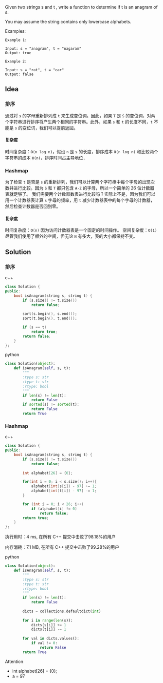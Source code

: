 Given two strings s and t , write a function to determine if t is an anagram of s.

You may assume the string contains only lowercase alphabets.



Examples:

```
Example 1:

Input: s = "anagram", t = "nagaram"
Output: true

Example 2:

Input: s = "rat", t = "car"
Output: false
```

## Idea

### 排序

通过将 `s` 的字母重新排列成 `t` 来生成变位词。因此，如果 `T` 是 `S` 的变位词，对两个字符串进行排序将产生两个相同的字符串。此外，如果 `s` 和 `t` 的长度不同，`t` 不能是 `s` 的变位词，我们可以提前返回。

#### 复杂度

时间复杂度：`O(n log n)`，假设 `n` 是 `s` 的长度，排序成本 `O(n log n)` 和比较两个字符串的成本 `O(n)`，排序时间占主导地位．

### Hashmap

为了检查 `t` 是否是 `s` 的重新排列，我们可以计算两个字符串中每个字母的出现次数并进行比较。因为 `S` 和 `T` 都只包含 `A-Z` 的字母，所以一个简单的 26 位计数器表就足够了。
我们需要两个计数器数表进行比较吗？实际上不是，因为我们可以用一个计数器表计算 `s` 字母的频率，用 `t` 减少计数器表中的每个字母的计数器，然后检查计数器是否回到零。

#### 复杂度

时间复杂度：`O(n)`  因为访问计数器表是一个固定的时间操作。
空间复杂度：`O(1)`  尽管我们使用了额外的空间，但无论 `N` 有多大，表的大小都保持不变。

## Solution

### 排序

c++

```c++
class Solution {
public:
    bool isAnagram(string s, string t) {
        if (s.size() != t.size())
            return false;
  
        sort(s.begin(), s.end());
        sort(t.begin(), t.end());

        if (s == t)
            return true;
        return false;
    }
};
```

python

```python
class Solution(object):
    def isAnagram(self, s, t):
        """
        :type s: str
        :type t: str
        :rtype: bool
        """
        if len(s) != len(t):
            return False
        if sorted(s) != sorted(t):
            return False
        return True
```

### Hashmap

c++

```c++
class Solution {
public:
    bool isAnagram(string s, string t) {
		if (s.size() != t.size())
            return false;
        
        int alphabet[26] = {0};

        for(int i = 0; i < s.size(); i++){
            alphabet[int(s[i]) - 97] += 1;
			alphabet[int(t[i]) - 97] -= 1;
        }

        for (int i = 0; i < 26; i++)
            if (alphabet[i] != 0)
                return false;
        return true;
    }
};
```

执行用时：4 ms, 在所有 C++ 提交中击败了98.18%的用户

内存消耗：7.1 MB, 在所有 C++ 提交中击败了99.28%的用户

python

```python
class Solution(object):
    def isAnagram(self, s, t):
        """
        :type s: str
        :type t: str
        :rtype: bool
        """
        if len(s) != len(t):
            return False
        
        dicts = collections.defaultdict(int)
        
        for i in range(len(s)):
            dicts[s[i]] += 1
            dicts[t[i]] -= 1
            
        for val in dicts.values():
            if val != 0:
                return False
        return True
```

Attention

- int alphabet[26] = {0};
- a = 97
